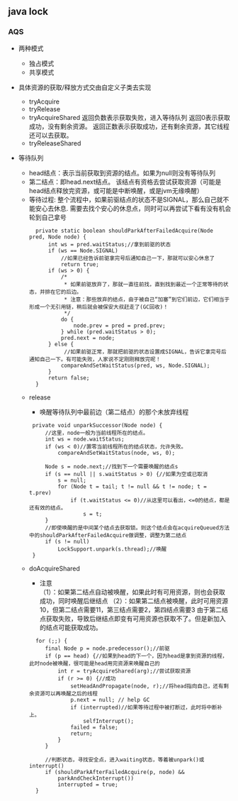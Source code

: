 ## java lock

### AQS
 * 两种模式
   + 独占模式
   + 共享模式
 * 具体资源的获取/释放方式交由自定义子类去实现
   + tryAcquire
   + tryRelease
   + tryAcquireShared
   返回负数表示获取失败，进入等待队列
   返回0表示获取成功，没有剩余资源。
   返回正数表示获取成功，还有剩余资源，其它线程还可以去获取。
   + tryReleaseShared
   
 * 等待队列
   + head结点：表示当前获取到资源的结点。如果为null则没有等待队列
   + 第二结点：即head.next结点。
   该结点有资格去尝试获取资源（可能是head结点释放完资源，或可能是中断唤醒，或是jvm无缘唤醒）
   + 等待过程: 
   整个流程中，如果前驱结点的状态不是SIGNAL，那么自己就不能安心去休息.
   需要去找个安心的休息点，同时可以再尝试下看有没有机会轮到自己拿号
     ```
       private static boolean shouldParkAfterFailedAcquire(Node pred, Node node) {
           int ws = pred.waitStatus;//拿到前驱的状态
           if (ws == Node.SIGNAL)
               //如果已经告诉前驱拿完号后通知自己一下，那就可以安心休息了
               return true;
           if (ws > 0) {
               /*
                * 如果前驱放弃了，那就一直往前找，直到找到最近一个正常等待的状态，并排在它的后边。
                * 注意：那些放弃的结点，由于被自己“加塞”到它们前边，它们相当于形成一个无引用链，稍后就会被保安大叔赶走了(GC回收)！
                */
               do {
                   node.prev = pred = pred.prev;
               } while (pred.waitStatus > 0);
               pred.next = node;
           } else {
                //如果前驱正常，那就把前驱的状态设置成SIGNAL，告诉它拿完号后通知自己一下。有可能失败，人家说不定刚刚释放完呢！
               compareAndSetWaitStatus(pred, ws, Node.SIGNAL);
           }
           return false;
       }
     ```
 
   * release
     + 唤醒等待队列中最前边（第二结点）的那个未放弃线程
     ``` 
      private void unparkSuccessor(Node node) {
          //这里，node一般为当前线程所在的结点。
          int ws = node.waitStatus;
          if (ws < 0)//置零当前线程所在的结点状态，允许失败。
              compareAndSetWaitStatus(node, ws, 0);
      
          Node s = node.next;//找到下一个需要唤醒的结点s
          if (s == null || s.waitStatus > 0) {//如果为空或已取消
              s = null;
              for (Node t = tail; t != null && t != node; t = t.prev)
                  if (t.waitStatus <= 0)//从这里可以看出，<=0的结点，都是还有效的结点。
                      s = t;
          }
          //即使唤醒的是中间某个结点去获取锁。则这个结点会在acquireQueued方法中的shouldParkAfterFailedAcquire做调整，调整为第二结点
          if (s != null)
              LockSupport.unpark(s.thread);//唤醒
      }
     ```
   
   * doAcquireShared
     + 注意  
     （1）：如果第二结点自动被唤醒，如果此时有可用资源，则也会获取成功，同时唤醒后继结点
     （2）：如果第二结点被唤醒，此时可用资源10，但第二结点需要11，第三结点需要2，第四结点需要3
     由于第二结点获取失败，导致后继结点即变有可用资源也获取不了。但是新加入的结点可能获取成功。
     ``` 
       for (;;) {
          final Node p = node.predecessor();//前驱
          if (p == head) {//如果到head的下一个，因为head是拿到资源的线程，此时node被唤醒，很可能是head用完资源来唤醒自己的
              int r = tryAcquireShared(arg);//尝试获取资源
              if (r >= 0) {//成功
                  setHeadAndPropagate(node, r);//将head指向自己，还有剩余资源可以再唤醒之后的线程
                  p.next = null; // help GC
                  if (interrupted)//如果等待过程中被打断过，此时将中断补上。
                      selfInterrupt();
                  failed = false;
                  return;
              }
          }
          
          //判断状态，寻找安全点，进入waiting状态，等着被unpark()或interrupt()
          if (shouldParkAfterFailedAcquire(p, node) &&
              parkAndCheckInterrupt())
              interrupted = true;
       }
     ```